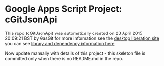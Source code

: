# Google Apps Script Project: cGitJsonApi
This repo (cGitJsonApi) was automatically created on 23 April 2015 20:09:21 BST by GasGit
for more information see the [desktop liberation site](https://ramblings.mcpher.com/drive-sdk-and-github/getting-your-apps-scripts-to-github/ "desktop liberation")
you can see [library and dependency information here](dependencies.md)

Now update manually with details of this project - this skeleton file is committed only when there is no README.md in the repo.
